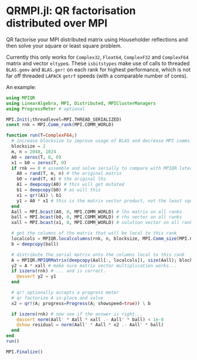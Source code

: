 # QRMPI.jl: QR factorisation distributed over MPI

QR factorise your MPI distributed matrix using Householder reflections and then solve your square or least square problem.

Currently this only works for `Complex32`, `Float64`, `ComplexF32` and `ComplexF64` matrix and vector `eltype`s.
These `isbitstypes` make use of calls to threaded `BLAS.gemv` and `BLAS.ger!` on each rank for highest performance, which is not far off threaded `LAPACK` `getrf` speeds (with a comparable number of cores).

An example:

```julia
using MPIQR
using LinearAlgebra, MPI, Distributed, MPIClusterManagers
using ProgressMeter # optional

MPI.Init(;threadlevel=MPI.THREAD_SERIALIZED)
const rnk = MPI.Comm_rank(MPI.COMM_WORLD)

function run(T=ComplexF64;)
  # increase blocksize to improve usage of BLAS and decrease MPI comms
  blocksize = 2
  m, n = 2048, 1024
  A0 = zeros(T, 0, 0)
  x1 = b0 = zeros(T, 0)
  if rnk == 0 # assemble and solve serially to compare with MPIQR later
    A0 = rand(T, m, n) # the original matrix
    b0 = rand(T, m) # the original lhs
    A1 = deepcopy(A0) # this will get mutated
    b1 = deepcopy(b0) # as will this
    x1 = qr!(A1) \ b1
    y1 = A0 * x1 # this is the matrix vector product, not the least squares solution
  end
  Aall = MPI.bcast(A0, 0, MPI.COMM_WORLD) # lhs matrix on all ranks
  ball = MPI.bcast(b0, 0, MPI.COMM_WORLD) # rhs vector on all ranks
  xall = MPI.bcast(x1, 0, MPI.COMM_WORLD) # solution vector on all ranks

  # get the columns of the matrix that will be local to this rank
  localcols = MPIQR.localcolumns(rnk, n, blocksize, MPI.Comm_size(MPI.COMM_WORLD))
  b = deepcopy(ball)

  # distribute the serial matrix onto the columns local to this rank
  A = MPIQR.MPIQRMatrix(deepcopy(Aall[:, localcols]), size(Aall); blocksize=blocksize)
  y2 = A * xall # make sure matrix vector multiplication works...
  if iszero(rnk) # ... and is correct.
    @assert y2 ≈ y1
  end

  # qr! optionally accepts a progress meter
  # qr factorize A in-place and solve
  x2 = qr!(A; progress=Progress(A; showspeed=true)) \ b

  if iszero(rnk) # now see if the answer is right...
    @assert norm(Aall' * Aall * xall .- Aall' * ball) < 1e-8
    @show residual = norm(Aall' * Aall * x2 .- Aall' * ball)
  end
end
run()

MPI.Finalize()

```
